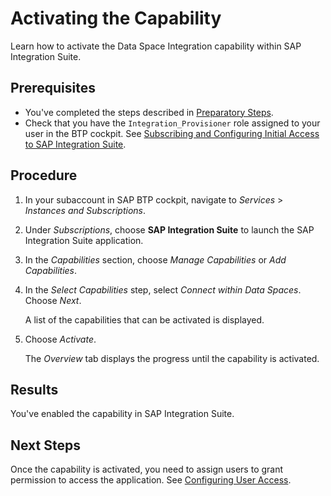 <!-- loiob49ad3535bf6406298c287bd22410149 -->

# Activating the Capability

Learn how to activate the Data Space Integration capability within SAP Integration Suite.



<a name="loiob49ad3535bf6406298c287bd22410149__prereq_sh1_cb2_2yb"/>

## Prerequisites

-   You've completed the steps described in [Preparatory Steps](preparatory-steps-95366b2.md).
-   Check that you have the `Integration_Provisioner` role assigned to your user in the BTP cockpit. See [Subscribing and Configuring Initial Access to SAP Integration Suite](https://help.sap.com/docs/integration-suite/sap-integration-suite/subscribing-to-integration-suite).



## Procedure

1.  In your subaccount in SAP BTP cockpit, navigate to *Services* \> *Instances and Subscriptions*.

2.  Under *Subscriptions*, choose **SAP Integration Suite** to launch the SAP Integration Suite application.

3.  In the *Capabilities* section, choose *Manage Capabilities* or *Add Capabilities*.

4.  In the *Select Capabilities* step, select *Connect within Data Spaces*. Choose *Next*.

    A list of the capabilities that can be activated is displayed.

5.  Choose *Activate*.

    The *Overview* tab displays the progress until the capability is activated.




<a name="loiob49ad3535bf6406298c287bd22410149__result_p4d_3h2_2yb"/>

## Results

You've enabled the capability in SAP Integration Suite.



<a name="loiob49ad3535bf6406298c287bd22410149__postreq_whq_xd2_2yb"/>

## Next Steps

Once the capability is activated, you need to assign users to grant permission to access the application. See [Configuring User Access](configuring-user-access-6ae0ff7.md).

